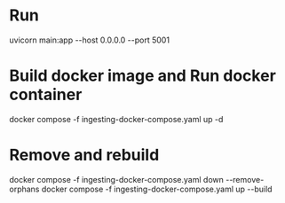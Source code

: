 # Run
uvicorn main:app --host 0.0.0.0 --port 5001

# Build docker image and Run docker container
docker compose -f ingesting-docker-compose.yaml up -d 

# Remove and rebuild
docker compose -f ingesting-docker-compose.yaml down --remove-orphans
docker compose -f ingesting-docker-compose.yaml up --build